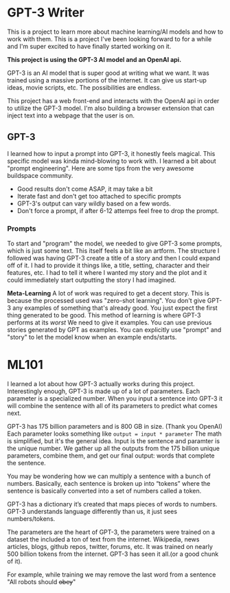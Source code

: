 # GPT-3 Writer
This is a project to learn more about machine learning/AI models and how to work with them. This is a project I've been looking forward to for a while and I'm super excited to have finally started working on it. 

<b>This project is using the GPT-3 AI model and an OpenAI api.</b>

GPT-3 is an AI model that is super good at writing what we want. It was trained using a massive portions of the internet. It can give us start-up ideas, movie scripts, etc. The possibilities are endless.

This project has a web front-end and interacts with the OpenAI api in order to utilize the GPT-3 model. I'm also building a browser extension that can inject text into a webpage that the user is on.

## GPT-3
I learned how to input a prompt into GPT-3, it honestly feels magical. This specific model was kinda mind-blowing to work with. I learned a bit about "prompt engineering". Here are some tips from the very awesome buildspace community.

- Good results don't come ASAP, it may take a bit
- Iterate fast and don't get too attached to specific prompts
- GPT-3's output can vary wildly based on a few words.
- Don't force a prompt, if after 6-12 attemps feel free to drop the prompt.

### Prompts
To start and "program" the model, we needed to give GPT-3 some prompts, which is just some text. This itself feels a bit like an artform. The structure I followed was having GPT-3 create a title of a story and then I could expand off of it. I had to provide it things like, a title, setting, character and their features, etc. I had to tell it where I wanted my story and the plot and it could immediately start outputting the story I had imagined.

<b>Meta-Learning</b>
A lot of work was required to get a decent story. This is because the processed used was "zero-shot learning". You don't give GPT-3 any examples of something that's already good. You just expect the first thing generated to be good. This method of learning is where GPT-3 performs at its <i>worst</i> We need to give it examples. You can use previous stories generated by GPT as examples. You can explicitly use "prompt" and "story" to let the model know when an example ends/starts.

# ML101
I learned a lot about how GPT-3 actually works during this project. Interestingly enough, GPT-3 is made up of a lot of parameters. Each parameter is a specialized number. When you input a sentence into GPT-3 it will combine the sentence with all of its parameters to predict what comes next.

GPT-3 has 175 billion parameters and is 800 GB in size. (Thank you OpenAI)
Each parameter looks something like ```output = input * parameter``` The math is simplified, but it's the general idea.
Input is the sentence and paramter is the unique number. We gather up all the outputs from the 175 billion unique parameters, combine them, and get our final output: words that complete the sentence.

You may be wondering how we can multiply a sentence with a bunch of numbers. Basically, each sentence is broken up into “tokens” where the sentence is basically converted into a set of numbers called a token.

GPT-3 has a dictionary it’s created that maps pieces of words to numbers. GPT-3 understands language differently than us, it just sees numbers/tokens.

The parameters are the heart of GPT-3, the parameters were trained on a dataset the included a ton of text from the internet. Wikipedia, news articles, blogs, github repos, twitter, forums, etc. It was trained on nearly 500 billion tokens from the internet. GPT-3 has seen it all.(or a good chunk of it).

For example, while training we may remove the last word from a sentence "All robots should ~~obey~~"

